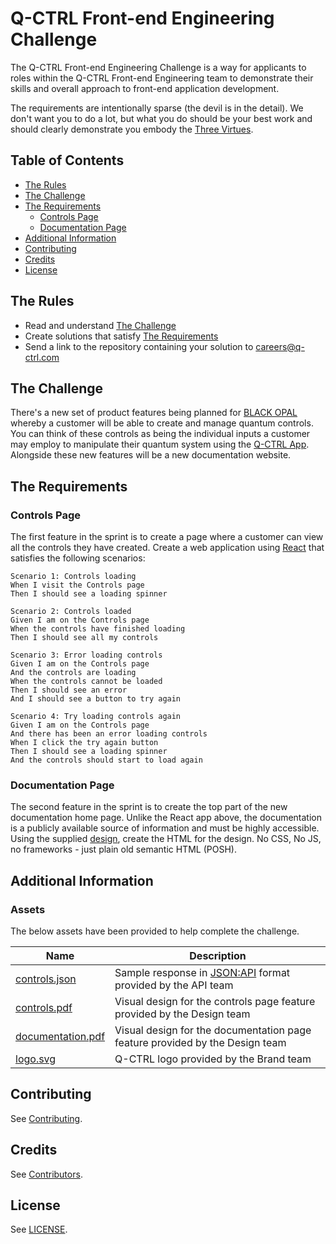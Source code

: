 # Q-CTRL Front-end Engineering Challenge

The Q-CTRL Front-end Engineering Challenge is a way for applicants to roles within the Q-CTRL Front-end Engineering team to demonstrate their skills and overall approach to front-end application development.

The requirements are intentionally sparse (the devil is in the detail). We don't want you to do a lot, but what you do should be your best work and should clearly demonstrate you embody the [Three Virtues](http://threevirtues.com/).

## Table of Contents

- [The Rules](#the-rules)
- [The Challenge](#the-challenge)
- [The Requirements](#the-requirements)
  - [Controls Page](#controls-page)
  - [Documentation Page](#documentation-page)
- [Additional Information](#additional-information)
- [Contributing](#contributing)
- [Credits](#credits)
- [License](#license)

## The Rules

- Read and understand [The Challenge](#the-challenge)
- Create solutions that satisfy [The Requirements](#the-requirements)
- Send a link to the repository containing your solution to careers@q-ctrl.com

## The Challenge

There's a new set of product features being planned for [BLACK OPAL](https://q-ctrl.com/products/black-opal/) whereby a customer will be able to create and manage quantum controls. You can think of these controls as being the individual inputs a customer may employ to manipulate their quantum system using the [Q-CTRL App](https://app.q-ctrl.com/). Alongside these new features will be a new documentation website.

## The Requirements

### Controls Page

The first feature in the sprint is to create a page where a customer can view all the controls they have created. Create a web application using [React](https://reactjs.org/) that satisfies the following scenarios:

```
Scenario 1: Controls loading
When I visit the Controls page
Then I should see a loading spinner

Scenario 2: Controls loaded
Given I am on the Controls page
When the controls have finished loading
Then I should see all my controls

Scenario 3: Error loading controls
Given I am on the Controls page
And the controls are loading
When the controls cannot be loaded
Then I should see an error
And I should see a button to try again

Scenario 4: Try loading controls again
Given I am on the Controls page
And there has been an error loading controls
When I click the try again button
Then I should see a loading spinner
And the controls should start to load again
```

### Documentation Page

The second feature in the sprint is to create the top part of the new documentation home page. Unlike the React app above, the documentation is a publicly available source of information and must be highly accessible. Using the supplied [design](assets/documentation.pdf), create the HTML for the design. No CSS, No JS, no frameworks - just plain old semantic HTML (POSH).

## Additional Information

### Assets

The below assets have been provided to help complete the challenge.

| Name                                          | Description                                                                         |
|-----------------------------------------------|-------------------------------------------------------------------------------------|
| [controls.json](assets/controls.json)         | Sample response in [JSON:API](https://jsonapi.org/) format provided by the API team |
| [controls.pdf](assets/controls.pdf)           | Visual design for the controls page feature provided by the Design team             |
| [documentation.pdf](assets/documentation.pdf) | Visual design for the documentation page feature provided by the Design team        |
| [logo.svg](assets/logo.svg)                   | Q-CTRL logo provided by the Brand team                                              |

## Contributing

See [Contributing](https://github.com/qctrl/.github/blob/master/CONTRIBUTING.md).

## Credits

See [Contributors](https://github.com/qctrl/front-end-challenge/graphs/contributors).

## License

See [LICENSE](LICENSE).
